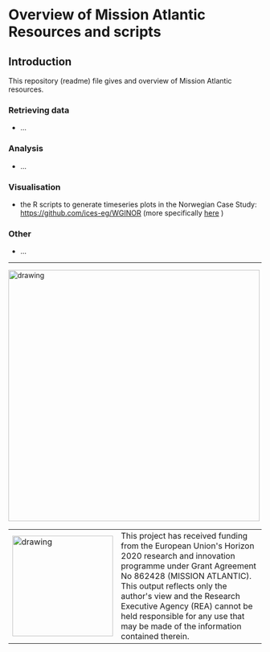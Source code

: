 # Overview of Mission Atlantic Resources and scripts

## Introduction

This repository (readme) file gives and overview of Mission Atlantic resources.

### Retrieving data
- ...

### Analysis
- ...

### Visualisation

- the R scripts to generate timeseries plots in the Norwegian Case Study: https://github.com/ices-eg/WGINOR (more specifically [here](https://github.com/ices-eg/WGINOR/blob/8b4277a9c4fd035837f8945bdebbda6410fb94eb/TAF_ATAC/utilities.R#L58) )

### Other
- ...


---
<img src="https://d33wubrfki0l68.cloudfront.net/3c7a986788206cd92394530e349a3a7c1ac17036/bcbea/logo.png" alt="drawing" width="500"/>

<table>
  <tr>
<td><img src="https://d33wubrfki0l68.cloudfront.net/8a5238b8d18dd86c0b02e452f791716943f9b30d/58bd9/eu-flag.png" alt="drawing" width="200" style="vertical-align:middle"/></td>
    <td> This project has received funding from the European Union's Horizon 2020 research and innovation programme under Grant Agreement No 862428 (MISSION ATLANTIC). This output reflects only the author's view and the Research Executive Agency (REA) cannot be held responsible for any use that may be made of the information contained therein.</td>
      </tr>
      </table>
      
